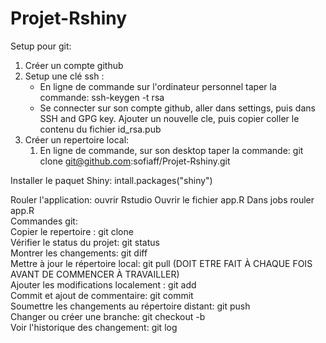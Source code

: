 # Projet-Rshiny

Setup pour git:
1) Créer un compte github
2) Setup une clé ssh :
	- En ligne de commande sur l'ordinateur personnel taper la commande: ssh-keygen -t rsa
	- Se connecter sur son compte github, aller dans settings, puis dans SSH and GPG key. 
	  Ajouter un nouvelle cle, puis copier coller le contenu du fichier id_rsa.pub
3) Créer un repertoire local:
	1) En ligne de commande, sur son desktop taper la commande: git clone git@github.com:sofiaff/Projet-Rshiny.git

Installer le paquet Shiny:
	intall.packages("shiny")

Rouler l'application:
	ouvrir Rstudio
	Ouvrir le fichier app.R
	Dans jobs rouler app.R
<br/>
Commandes git: <br/>
	Copier le repertoire : git clone <br/>
	Vérifier le status du projet: git status <br/>
	Montrer les changements: git diff <br/>
	Mettre à jour le répertoire local: git pull  (DOIT ETRE FAIT À CHAQUE FOIS AVANT DE COMMENCER À TRAVAILLER)<br/>
	Ajouter les modifications localement : git add <fichiers> <br/>
	Commit et ajout de commentaire: git commit <br/>
	Soumettre les changements au répertoire distant: git push <br/>
	Changer ou créer une branche: git checkout -b <NomDeLaBranche> <br/>
	Voir l'historique des changement: git log <br/>
	
	
